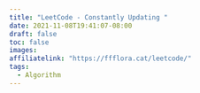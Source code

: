 ```yaml
---
title: "LeetCode - Constantly Updating "
date: 2021-11-08T19:41:07-08:00
draft: false
toc: false
images:
affiliatelink: "https://ffflora.cat/leetcode/"
tags:
  - Algorithm
---
```


